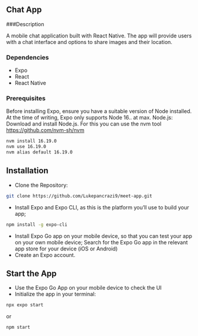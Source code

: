 ## Chat App

###Description

A mobile chat application built with React Native. The app will provide users with a chat interface and options to share images and their location.

### Dependencies

- Expo
- React
- React Native

### Prerequisites
Before installing Expo, ensure you have a suitable version of Node installed. At the time of writing, Expo only supports Node 16.. at max.
Node.js: Download and install Node.js. For this you can use the nvm tool https://github.com/nvm-sh/nvm
```bash
nvm install 16.19.0
nvm use 16.19.0
nvm alias default 16.19.0
```
## Installation 

- Clone the Repository:
```bash
git clone https://github.com/Lukepancrazi9/meet-app.git
```
- Install Expo and Expo CLI, as this is the platform you’ll use to build your app;
```bash
npm install -g expo-cli
```
- Install Expo Go app on your mobile device, so that you can test your app on your own mobile device;
      Search for the Expo Go app in the relevant app store for your device (iOS or Android)
- Create an Expo account.


## Start the App
- Use the Expo Go App on your mobile device to check the UI
- Initialize the app in your terminal:
```bash
npx expo start
```
or 
```bash
npm start
```
